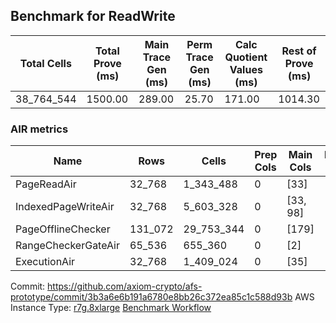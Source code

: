 ## Benchmark for ReadWrite
| Total Cells | Total Prove (ms) | Main Trace Gen (ms) | Perm Trace Gen (ms) | Calc Quotient Values (ms) | Rest of Prove (ms) |
|-----------------------------|-----------------------|--------------------------|--------------------------|-----------------|----------------|
| 38_764_544 | 1500.00 | 289.00 | 25.70 | 171.00 | 1014.30 |

### AIR metrics
| Name | Rows | Cells | Prep Cols | Main Cols | Perm Cols |
|------|------|-------|-----------|-----------|-----------|
| PageReadAir          | 32_768     | 1_343_488   | 0     | [33] | [8] |
| IndexedPageWriteAir  | 32_768     | 5_603_328   | 0     | [33, 98] | [40] |
| PageOfflineChecker   | 131_072    | 29_753_344  | 0     | [179] | [48] |
| RangeCheckerGateAir  | 65_536     | 655_360     | 0     | [2] | [8] |
| ExecutionAir         | 32_768     | 1_409_024   | 0     | [35] | [8] |

Commit: https://github.com/axiom-crypto/afs-prototype/commit/3b3a6e6b191a6780e8bb26c372ea85c1c588d93b
AWS Instance Type: [r7g.8xlarge](https://instances.vantage.sh/aws/ec2/r7g.8xlarge)
[Benchmark Workflow](https://github.com/axiom-crypto/afs-prototype/actions/runs/10259173061)
